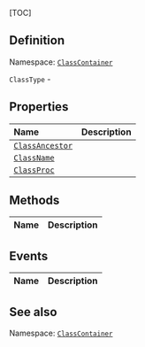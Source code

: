[TOC]
## Definition
Namespace: [`ClassContainer`](ClassContainer.md)

`ClassType` - 

## Properties
|Name|Description|
| :------------ | :------------ |
|[`ClassAncestor`]("ClassType.ClassAncestor.md")||
|[`ClassName`]("ClassType.ClassName.md")||
|[`ClassProc`]("ClassType.ClassProc.md")||

## Methods
|Name|Description|
| :------------ | :------------ |
## Events
|Name|Description|
| :------------ | :------------ |
## See also
Namespace: [`ClassContainer`](ClassContainer.md)
